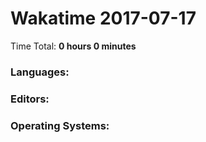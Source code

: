 # Wakatime 2017-07-17

Time Total: **0 hours 0 minutes**

### Languages:

### Editors:

### Operating Systems:

